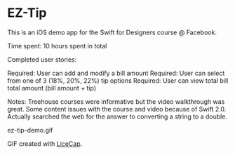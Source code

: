 # EZ-Tip

This is an iOS demo app for the Swift for Designers course @ Facebook.

Time spent: 10 hours spent in total

Completed user stories:

 Required: User can add and modify a bill amount
 Required: User can select from one of 3 (18%, 20%, 22%) tip options
 Required: User can view total bill total amount (bill amount + tip)

Notes:
Treehouse courses were informative but the video walkthrough was great. Some content issues with the course and video because of Swift 2.0. Actually searched the web for the answer to converting a string to a double.

ez-tip-demo.gif

GIF created with [LiceCap](http://www.cockos.com/licecap/).

